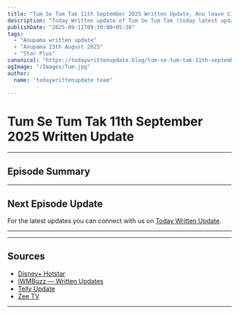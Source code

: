 ```yaml
--- 
title: "Tum Se Tum Tak 11th September 2025 Written Update, Anu leave City"
description: "Today Written update of Tum Se Tum Tak (today latest updates 2025): Anu and Arya enjoy together."
publishDate: "2025-09-11T09:30:00+05:30"
tags:
  - "Anupama written update"
  - "Anupama 23th August 2025"
  - "Star Plus"
canonical: "https://todaywrittenupdate.blog/tum-se-tum-tak-11th-september-2025"
ogImage: "/Images/Tum.jpg"
author:
  name: "todaywrittenupdate team"

---
```


# Tum Se Tum Tak 11th September 2025 Written Update
---

## Episode Summary

 

<!--

## Key Highlights

- Khyati battles guilt and is pushed towards truth.  
- Raghav is determined to reopen his case.  
- Aryan's revenge twist turns out to be a dream.  
- Prem's actions create new tensions.

-->
---

## Next Episode Update

 For the latest updates you can connect with us on [Today Written Update](https://www.todaywrittenupdate.blog/).

---

<!-- FAQ will be rendered from frontmatter; keep this area intentionally short -->

---

## Sources

- [Disney+ Hotstar](https://www.hotstar.com/in)  
- [IWMBuzz — Written Updates](https://www.iwmbuzz.com/)
- [Telly Update](https://www.tellyupdate.com)
- [Zee TV](https://www.zee5.com/)  

---
